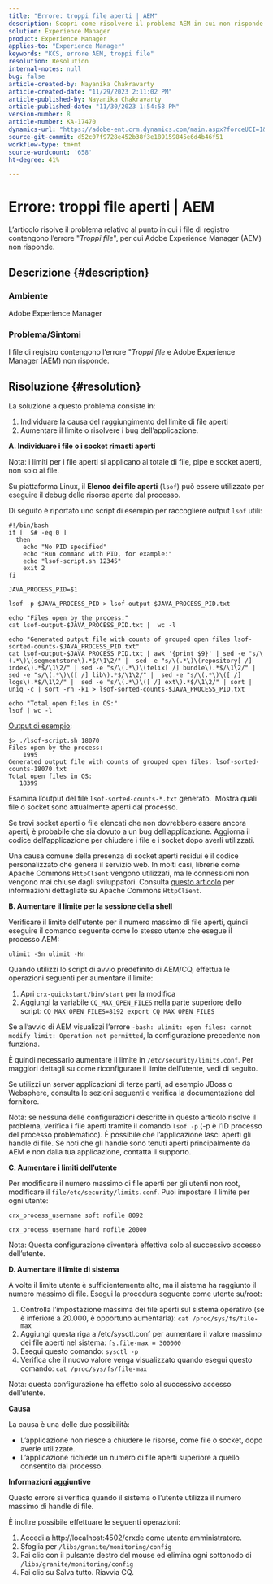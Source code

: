 ```yaml
---
title: "Errore: troppi file aperti | AEM"
description: Scopri come risolvere il problema AEM in cui non risponde a causa dell’errore Troppi file aperti.
solution: Experience Manager
product: Experience Manager
applies-to: "Experience Manager"
keywords: "KCS, errore AEM, troppi file"
resolution: Resolution
internal-notes: null
bug: false
article-created-by: Nayanika Chakravarty
article-created-date: "11/29/2023 2:11:02 PM"
article-published-by: Nayanika Chakravarty
article-published-date: "11/30/2023 1:54:58 PM"
version-number: 8
article-number: KA-17470
dynamics-url: "https://adobe-ent.crm.dynamics.com/main.aspx?forceUCI=1&pagetype=entityrecord&etn=knowledgearticle&id=62babf1c-c18e-ee11-8179-6045bd006b4b"
source-git-commit: d52c07f9728e452b38f3e189159845e6d4b46f51
workflow-type: tm+mt
source-wordcount: '658'
ht-degree: 41%

---
```


# Errore: troppi file aperti | AEM


L’articolo risolve il problema relativo al punto in cui i file di registro contengono l’errore &quot;*Troppi file*&quot;, per cui Adobe Experience Manager (AEM) non risponde.

## Descrizione {#description}


### <b>Ambiente</b>

Adobe Experience Manager



### <b>Problema/Sintomi</b>

I file di registro contengono l’errore &quot;*Troppi file* e Adobe Experience Manager (AEM) non risponde.




## Risoluzione {#resolution}


La soluzione a questo problema consiste in:

1. Individuare la causa del raggiungimento del limite di file aperti
2. Aumentare il limite o risolvere i bug dell’applicazione.


<b>A. Individuare i file o i socket rimasti aperti</b>

Nota: i limiti per i file aperti si applicano al totale di file, pipe e socket aperti, non solo ai file.

Su piattaforma Linux, il <b>Elenco dei file aperti</b> (`lsof`) può essere utilizzato per eseguire il debug delle risorse aperte dal processo.

Di seguito è riportato uno script di esempio per raccogliere output `lsof` utili:


```
#!/bin/bash
if [  $# -eq 0 ] 
  then
    echo "No PID specified"
    echo "Run command with PID, for example:"
    echo "lsof-script.sh 12345"
    exit 2
fi
 
JAVA_PROCESS_PID=$1
 
lsof -p $JAVA_PROCESS_PID > lsof-output-$JAVA_PROCESS_PID.txt
 
echo "Files open by the process:"
cat lsof-output-$JAVA_PROCESS_PID.txt |  wc -l
 
echo "Generated output file with counts of grouped open files lsof-sorted-counts-$JAVA_PROCESS_PID.txt"
cat lsof-output-$JAVA_PROCESS_PID.txt | awk '{print $9}' | sed -e "s/\(.*\)\(segmentstore\).*$/\1\2/" |  sed -e "s/\(.*\)\(repository[ /] index\).*$/\1\2/" | sed -e "s/\(.*\)\(felix[ /] bundle\).*$/\1\2/" |  sed -e "s/\(.*\)\([ /] lib\).*$/\1\2/" |  sed -e "s/\(.*\)\([ /] logs\).*$/\1\2/" |  sed -e "s/\(.*\)\([ /] ext\).*$/\1\2/" | sort | uniq -c | sort -rn -k1 > lsof-sorted-counts-$JAVA_PROCESS_PID.txt
 
echo "Total open files in OS:"
lsof | wc -l
```


<u>Output di esempio</u>:


```
$> ./lsof-script.sh 18070
Files open by the process:
    1995
Generated output file with counts of grouped open files: lsof-sorted-counts-18070.txt
Total open files in OS:
   18399
```


Esamina l’output del file `lsof-sorted-counts-*.txt` generato.  Mostra quali file o socket sono attualmente aperti dal processo.

Se trovi socket aperti o file elencati che non dovrebbero essere ancora aperti, è probabile che sia dovuto a un bug dell’applicazione. Aggiorna il codice dell’applicazione per chiudere i file e i socket dopo averli utilizzati.

Una causa comune della presenza di socket aperti residui è il codice personalizzato che genera il servizio web. In molti casi, librerie come Apache Commons `HttpClient` vengono utilizzati, ma le connessioni non vengono mai chiuse dagli sviluppatori. Consulta [questo articolo](https://stackoverflow.com/questions/43454514/proper-usage-of-apache-httpclient-and-when-to-close-it) per informazioni dettagliate su Apache Commons `HttpClient`.

<b>B. Aumentare il limite per la sessione della shell</b>

Verificare il limite dell&#39;utente per il numero massimo di file aperti, quindi eseguire il comando seguente come lo stesso utente che esegue il processo AEM:

`ulimit -Sn ulimit -Hn`

Quando utilizzi lo script di avvio predefinito di AEM/CQ, effettua le operazioni seguenti per aumentare il limite:

1. Apri `crx-quickstart/bin/start` per la modifica
2. Aggiungi la variabile `CQ_MAX_OPEN_FILES` nella parte superiore dello script: `CQ_MAX_OPEN_FILES=8192 export CQ_MAX_OPEN_FILES`


Se all’avvio di AEM visualizzi l’errore `-bash: ulimit: open files: cannot modify limit: Operation not permitted`, la configurazione precedente non funziona.

È quindi necessario aumentare il limite in `/etc/security/limits.conf`. Per maggiori dettagli su come riconfigurare il limite dell’utente, vedi di seguito.

Se utilizzi un server applicazioni di terze parti, ad esempio JBoss o Websphere, consulta le sezioni seguenti e verifica la documentazione del fornitore.

Nota: se nessuna delle configurazioni descritte in questo articolo risolve il problema, verifica i file aperti tramite il comando `lsof -p` (-p è l’ID processo del processo problematico). È possibile che l’applicazione lasci aperti gli handle di file. Se noti che gli handle sono tenuti aperti principalmente da AEM e non dalla tua applicazione, contatta il supporto.

<b>C. Aumentare i limiti dell’utente</b>

Per modificare il numero massimo di file aperti per gli utenti non root, modificare il `file/etc/security/limits.conf`. Puoi impostare il limite per ogni utente:

`crx_process_username soft nofile 8092`

`crx_process_username hard nofile 20000`

Nota: Questa configurazione diventerà effettiva solo al successivo accesso dell’utente.

<b>D. Aumentare il limite di sistema</b>

A volte il limite utente è sufficientemente alto, ma il sistema ha raggiunto il numero massimo di file. Esegui la procedura seguente come utente su/root:

1. Controlla l’impostazione massima dei file aperti sul sistema operativo (se è inferiore a 20.000, è opportuno aumentarla): 
   `cat /proc/sys/fs/file-max`
2. Aggiungi questa riga a /etc/sysctl.conf per aumentare il valore massimo dei file aperti nel sistema:
   `fs.file-max = 300000`
3. Esegui questo comando:
   `sysctl -p`
4. Verifica che il nuovo valore venga visualizzato quando esegui questo comando: 
   `cat /proc/sys/fs/file-max`


Nota: questa configurazione ha effetto solo al successivo accesso dell’utente.

<b>Causa</b>

La causa è una delle due possibilità:

- L’applicazione non riesce a chiudere le risorse, come file o socket, dopo averle utilizzate.
- L’applicazione richiede un numero di file aperti superiore a quello consentito dal processo.


<b>Informazioni aggiuntive</b>

Questo errore si verifica quando il sistema o l’utente utilizza il numero massimo di handle di file.

È inoltre possibile effettuare le seguenti operazioni:

1. Accedi a http://localhost:4502/crxde come utente amministratore.
2. Sfoglia per `/libs/granite/monitoring/config`
3. Fai clic con il pulsante destro del mouse ed elimina ogni sottonodo di `/libs/granite/monitoring/config`
4. Fai clic su Salva tutto. Riavvia CQ.

